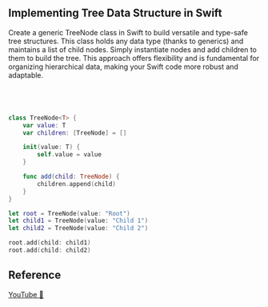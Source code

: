 ## Implementing Tree Data Structure in Swift

Create a generic TreeNode class in Swift to build versatile and type-safe tree structures. This class holds any data type (thanks to generics) and maintains a list of child nodes. Simply instantiate nodes and add children to them to build the tree. This approach offers flexibility and is fundamental for organizing hierarchical data, making your Swift code more robust and adaptable.

```swift




class TreeNode<T> {
    var value: T
    var children: [TreeNode] = []

    init(value: T) {
        self.value = value
    }

    func add(child: TreeNode) {
        children.append(child)
    }
}

let root = TreeNode(value: "Root")
let child1 = TreeNode(value: "Child 1")
let child2 = TreeNode(value: "Child 2")

root.add(child: child1)
root.add(child: child2)
```

## Reference

[YouTube 👀]()